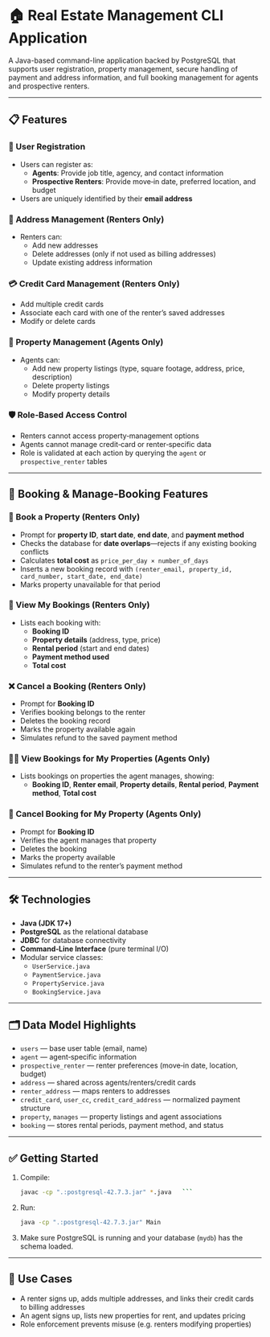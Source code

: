 # 🏠 Real Estate Management CLI Application

A Java-based command-line application backed by PostgreSQL that supports user registration, property management, secure handling of payment and address information, and full booking management for agents and prospective renters.

---

## 📋 Features

### 👤 User Registration
- Users can register as:
  - **Agents**: Provide job title, agency, and contact information  
  - **Prospective Renters**: Provide move‑in date, preferred location, and budget  
- Users are uniquely identified by their **email address**

### 📍 Address Management (Renters Only)
- Renters can:
  - Add new addresses  
  - Delete addresses (only if not used as billing addresses)  
  - Update existing address information  

### 💳 Credit Card Management (Renters Only)
- Add multiple credit cards  
- Associate each card with one of the renter’s saved addresses  
- Modify or delete cards  

### 🏢 Property Management (Agents Only)
- Agents can:
  - Add new property listings (type, square footage, address, price, description)  
  - Delete property listings  
  - Modify property details  

### 🛡️ Role‑Based Access Control
- Renters cannot access property‑management options  
- Agents cannot manage credit‑card or renter‑specific data  
- Role is validated at each action by querying the `agent` or `prospective_renter` tables  

---

## 📖 Booking & Manage‑Booking Features

### 🔑 Book a Property (Renters Only)
- Prompt for **property ID**, **start date**, **end date**, and **payment method**  
- Checks the database for **date overlaps**—rejects if any existing booking conflicts  
- Calculates **total cost** as `price_per_day × number_of_days`  
- Inserts a new booking record with `(renter_email, property_id, card_number, start_date, end_date)`  
- Marks property unavailable for that period  

### 📅 View My Bookings (Renters Only)
- Lists each booking with:
  - **Booking ID**  
  - **Property details** (address, type, price)  
  - **Rental period** (start and end dates)  
  - **Payment method used**  
  - **Total cost**  

### ❌ Cancel a Booking (Renters Only)
- Prompt for **Booking ID**  
- Verifies booking belongs to the renter  
- Deletes the booking record  
- Marks the property available again  
- Simulates refund to the saved payment method  

### 🕵️‍♂️ View Bookings for My Properties (Agents Only)
- Lists bookings on properties the agent manages, showing:
  - **Booking ID**, **Renter email**, **Property details**, **Rental period**, **Payment method**, **Total cost**  

### 🛑 Cancel Booking for My Property (Agents Only)
- Prompt for **Booking ID**  
- Verifies the agent manages that property  
- Deletes the booking  
- Marks the property available  
- Simulates refund to the renter’s payment method  

---

## 🛠 Technologies

- **Java (JDK 17+)**  
- **PostgreSQL** as the relational database  
- **JDBC** for database connectivity  
- **Command‑Line Interface** (pure terminal I/O)  
- Modular service classes:
  - `UserService.java`
  - `PaymentService.java`
  - `PropertyService.java`
  - `BookingService.java`

---

## 🗂 Data Model Highlights

- `users` — base user table (email, name)  
- `agent` — agent‑specific information  
- `prospective_renter` — renter preferences (move‑in date, location, budget)  
- `address` — shared across agents/renters/credit cards  
- `renter_address` — maps renters to addresses  
- `credit_card`, `user_cc`, `credit_card_address` — normalized payment structure  
- `property`, `manages` — property listings and agent associations  
- `booking` — stores rental periods, payment method, and status  

---

## ✅ Getting Started

1. Compile:  
   ```bash
   javac -cp ".:postgresql-42.7.3.jar" *.java   ```

2. Run:
   ```bash
   java -cp ".:postgresql-42.7.3.jar" Main
   ```

3. Make sure PostgreSQL is running and your database (`mydb`) has the schema loaded.

---

## 🚀 Use Cases

- A renter signs up, adds multiple addresses, and links their credit cards to billing addresses
- An agent signs up, lists new properties for rent, and updates pricing
- Role enforcement prevents misuse (e.g. renters modifying properties)
